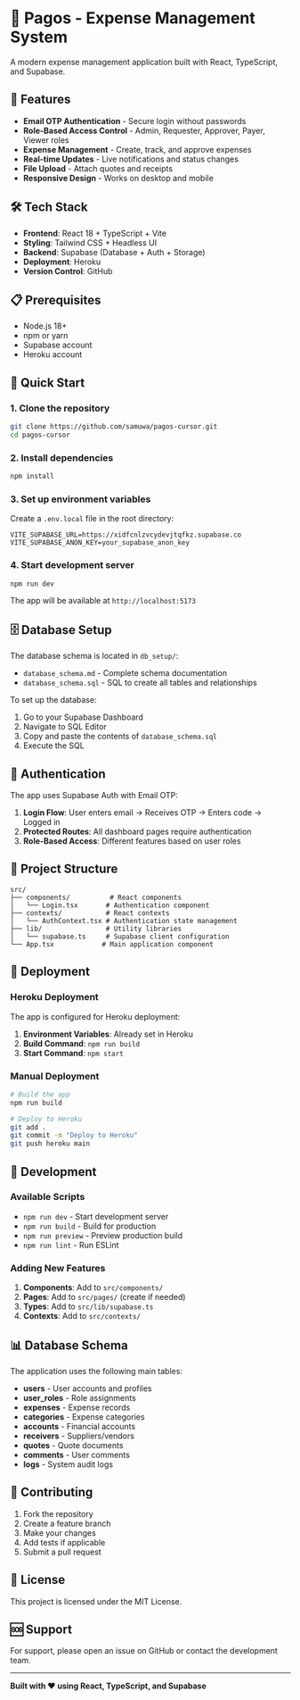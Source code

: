 # 🏦 Pagos - Expense Management System

A modern expense management application built with React, TypeScript, and Supabase.

## 🚀 Features

- **Email OTP Authentication** - Secure login without passwords
- **Role-Based Access Control** - Admin, Requester, Approver, Payer, Viewer roles
- **Expense Management** - Create, track, and approve expenses
- **Real-time Updates** - Live notifications and status changes
- **File Upload** - Attach quotes and receipts
- **Responsive Design** - Works on desktop and mobile

## 🛠️ Tech Stack

- **Frontend**: React 18 + TypeScript + Vite
- **Styling**: Tailwind CSS + Headless UI
- **Backend**: Supabase (Database + Auth + Storage)
- **Deployment**: Heroku
- **Version Control**: GitHub

## 📋 Prerequisites

- Node.js 18+ 
- npm or yarn
- Supabase account
- Heroku account

## 🚀 Quick Start

### 1. Clone the repository
```bash
git clone https://github.com/samuwa/pagos-cursor.git
cd pagos-cursor
```

### 2. Install dependencies
```bash
npm install
```

### 3. Set up environment variables
Create a `.env.local` file in the root directory:
```env
VITE_SUPABASE_URL=https://xidfcnlzvcydevjtqfkz.supabase.co
VITE_SUPABASE_ANON_KEY=your_supabase_anon_key
```

### 4. Start development server
```bash
npm run dev
```

The app will be available at `http://localhost:5173`

## 🗄️ Database Setup

The database schema is located in `db_setup/`:

- `database_schema.md` - Complete schema documentation
- `database_schema.sql` - SQL to create all tables and relationships

To set up the database:
1. Go to your Supabase Dashboard
2. Navigate to SQL Editor
3. Copy and paste the contents of `database_schema.sql`
4. Execute the SQL

## 🔐 Authentication

The app uses Supabase Auth with Email OTP:

1. **Login Flow**: User enters email → Receives OTP → Enters code → Logged in
2. **Protected Routes**: All dashboard pages require authentication
3. **Role-Based Access**: Different features based on user roles

## 📁 Project Structure

```
src/
├── components/          # React components
│   └── Login.tsx       # Authentication component
├── contexts/           # React contexts
│   └── AuthContext.tsx # Authentication state management
├── lib/                # Utility libraries
│   └── supabase.ts     # Supabase client configuration
└── App.tsx            # Main application component
```

## 🚀 Deployment

### Heroku Deployment
The app is configured for Heroku deployment:

1. **Environment Variables**: Already set in Heroku
2. **Build Command**: `npm run build`
3. **Start Command**: `npm start`

### Manual Deployment
```bash
# Build the app
npm run build

# Deploy to Heroku
git add .
git commit -m "Deploy to Heroku"
git push heroku main
```

## 🔧 Development

### Available Scripts

- `npm run dev` - Start development server
- `npm run build` - Build for production
- `npm run preview` - Preview production build
- `npm run lint` - Run ESLint

### Adding New Features

1. **Components**: Add to `src/components/`
2. **Pages**: Add to `src/pages/` (create if needed)
3. **Types**: Add to `src/lib/supabase.ts`
4. **Contexts**: Add to `src/contexts/`

## 📊 Database Schema

The application uses the following main tables:

- **users** - User accounts and profiles
- **user_roles** - Role assignments
- **expenses** - Expense records
- **categories** - Expense categories
- **accounts** - Financial accounts
- **receivers** - Suppliers/vendors
- **quotes** - Quote documents
- **comments** - User comments
- **logs** - System audit logs

## 🤝 Contributing

1. Fork the repository
2. Create a feature branch
3. Make your changes
4. Add tests if applicable
5. Submit a pull request

## 📄 License

This project is licensed under the MIT License.

## 🆘 Support

For support, please open an issue on GitHub or contact the development team.

---

**Built with ❤️ using React, TypeScript, and Supabase**
